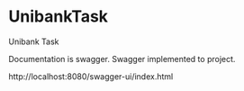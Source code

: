 # UnibankTask
Unibank Task

Documentation is swagger. Swagger implemented to project.

http://localhost:8080/swagger-ui/index.html
